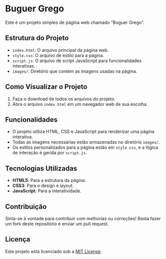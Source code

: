 
# Buguer Grego

Este é um projeto simples de página web chamado "Buguer Grego".

## Estrutura do Projeto

- `index.html`: O arquivo principal da página web.
- `style.css`: O arquivo de estilo para a página.
- `script.js`: O arquivo de script JavaScript para funcionalidades interativas.
- `images/`: Diretório que contém as imagens usadas na página.

## Como Visualizar o Projeto

1. Faça o download de todos os arquivos do projeto.
2. Abra o arquivo `index.html` em um navegador web de sua escolha.

## Funcionalidades

- O projeto utiliza HTML, CSS e JavaScript para renderizar uma página interativa.
- Todas as imagens necessárias estão armazenadas no diretório `images/`.
- Os estilos personalizados para a página estão em `style.css`, e a lógica de interação é gerida por `script.js`.

## Tecnologias Utilizadas

- **HTML5**: Para a estrutura da página.
- **CSS3**: Para o design e layout.
- **JavaScript**: Para a interatividade.

## Contribuição

Sinta-se à vontade para contribuir com melhorias ou correções! Basta fazer um fork deste repositório e enviar um pull request.

## Licença

Este projeto está licenciado sob a [MIT License](LICENSE).
